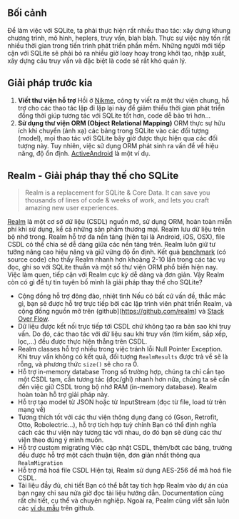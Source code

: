 ## Bối cảnh
 Để làm việc với SQLite, ta phải thực hiện rất nhiều thao tác: xây dựng khung chương trình, mô hình, heplers, truy vấn, blah blah. Thực sự việc này tốn rất nhiều thời gian trong tiến trình phát triển phần mềm.
 Những người mới tiếp cận với SQLite sẽ phải bỏ ra nhiều giờ loay hoay trong khởi tạo, nhập xuất, xây dựng câu truy vấn và đặc biệt là code sẽ rất khó quản lý.
## Giải pháp trước kia
1. <strong>Viết thư viện hỗ trợ</strong>
 Hồi ở [Nikme](http://nikmesoft.com/), công ty viết ra một thư viện chung, hỗ trợ cho các thao tác lặp đi lặp lại này để giảm thiểu thời gian phát triển đồng thời giúp tương tác với SQLite tốt hơn, code dễ bảo trì hơn...
2. <strong>Sử dụng thư viện ORM (Object Relational Mapping)</strong>
 ORM thực sự hữu ích khi chuyển (ánh xạ) các bảng trong SQLite vào các đối tượng (model), mọi thao tác với SQLite bây giờ được thực hiện qua các đối tượng này. Tuy nhiên, việc sử dụng ORM phát sinh ra vấn đề về hiệu năng, độ ổn định. [ActiveAndroid](https://github.com/pardom/ActiveAndroid) là một ví dụ.
## Realm - Giải pháp thay thế cho SQLite
> Realm is a replacement for SQLite & Core Data. 
It can save you thousands of lines of code & weeks of work, 
and lets you craft amazing new user experiences.


 [Realm](https://realm.io/) là một cơ sở dữ liệu (CSDL) nguồn mở, sử dụng ORM, hoàn toàn miễn phí khi sử dụng, kể cả những sản phẩm thương mại.
Realm lưu dữ liệu trên bộ nhớ trong. Realm hỗ trợ đa nền tảng (hiện tại là Android, iOS, OSX), file CSDL có thể chia sẻ dễ dàng giữa các nền tảng trên.
 Realm luôn giữ tư tưởng nâng cao hiệu năng và giữ vững độ ổn định. Kết quả [benchmark](https://realm.io/news/realm-for-android/#realm-for-android) (có source code) cho thấy Realm nhanh hơn khoảng 2-10 lần trong các tác vụ đọc, ghi so với SQLite thuần và một số thư viện ORM phổ biến hiện nay.
 Việc làm quen, tiếp cận với Realm cực kỳ dễ dàng và đơn giản.
 Vậy Realm còn có gì để tự tin tuyên bố mình là giải pháp thay thế cho SQLite?
* Cộng đồng hỗ trợ đông đảo, nhiệt tình
Nếu có bất cứ vấn đề, thắc mắc gì, bạn sẽ được hỗ trợ trực tiếp bởi các lập trình viên phát triển Realm, và cộng đồng nguồn mở trên (github](https://github.com/realm) và [Stack Over Flow](https://stackoverflow.com/questions/tagged/realm?sort=newest).
* Dữ liệu được kết nối trực tiếp tới CSDL chứ không tạo ra bản sao khi truy vấn.
Do đó, các thao tác với dữ liệu sau khi truy vấn (tìm kiếm, sắp xếp, lọc,...) đều được thực hiện thẳng trên CSDL.
* Realm classes hỗ trợ nhiều trong việc tránh lỗi Null Pointer Exception.
Khi truy vấn không có kết quả, đối tượng `RealmResults` được trả về sẽ là rỗng, và phương thức `size()` sẽ cho ra 0.
* Hỗ trợ in-memory database
Trong số trường hợp, chúng ta chỉ cần tạo một CSDL tạm, cần tương tác (đọc/ghi) nhanh hơn nữa, chúng ta sẽ cần đến việc giữ CSDL trong bộ nhớ RAM (in-memory database). Realm hoàn toàn hỗ trợ giải pháp này.
* Hỗ trợ tạo model từ JSON hoặc từ InputStream (đọc từ file, load từ trên mạng về)
* Tương thích tốt với các thư viện thông dụng đang có (Gson, Retrofit, Otto, Robolectric...), hỗ trợ tích hợp tuỳ chỉnh
Bạn có thể định nghĩa cách các thư viện này tương tác với nhau, do đó bạn sẽ dùng các thư viện theo đúng ý mình muốn.
* Hỗ trợ custom migrating 
Việc cập nhật CSDL, thêm/bớt các bảng, trường đều được hỗ trợ một cách thuận tiện, đơn giản nhất thông qua `RealmMigration`
* Hỗ trợ mã hoá file CSDL
Hiện tại, Realm sử dụng AES-256 để mã hoá file CSDL.
* Tài liệu đầy đủ, chi tiết
Bạn có thể bắt tay tích hợp Realm vào dự án của bạn ngay chỉ sau nửa giờ đọc tài liệu hướng dẫn. Documentation cũng rất chi tiết, cụ thể và chuyên nghiệp.
Ngoài ra, Pealm cũng viết sẵn luôn các [ví dụ mẫu](https://github.com/realm/realm-java/tree/master/examples) trên github.